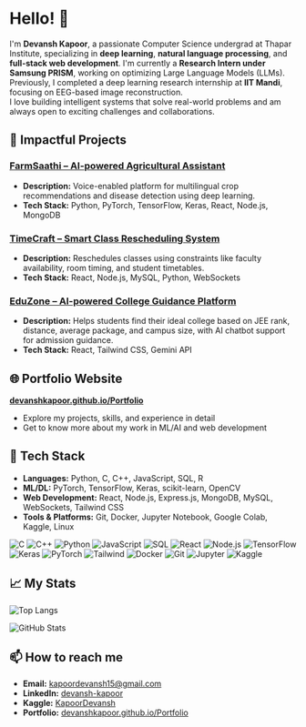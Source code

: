 # Hello! 👋  
I'm **Devansh Kapoor**, a passionate Computer Science undergrad at Thapar Institute, specializing in **deep learning**, **natural language processing**, and **full-stack web development**. I'm currently a **Research Intern under Samsung PRISM**, working on optimizing Large Language Models (LLMs). Previously, I completed a deep learning research internship at **IIT Mandi**, focusing on EEG-based image reconstruction.  
I love building intelligent systems that solve real-world problems and am always open to exciting challenges and collaborations.

## 🔭 Impactful Projects

### [FarmSaathi – AI-powered Agricultural Assistant](https://github.com/DevanshKapoor/FarmSaathi)
- **Description:** Voice-enabled platform for multilingual crop recommendations and disease detection using deep learning.
- **Tech Stack:** Python, PyTorch, TensorFlow, Keras, React, Node.js, MongoDB

### [TimeCraft – Smart Class Rescheduling System](https://github.com/DevanshKapoor/TimeCraft)
- **Description:** Reschedules classes using constraints like faculty availability, room timing, and student timetables.
- **Tech Stack:** React, Node.js, MySQL, Python, WebSockets

### [EduZone – AI-powered College Guidance Platform](https://github.com/DevanshKapoor/EduZone)
- **Description:** Helps students find their ideal college based on JEE rank, distance, average package, and campus size, with AI chatbot support for admission guidance.
- **Tech Stack:** React, Tailwind CSS, Gemini API

## 🌐 Portfolio Website
**[devanshkapoor.github.io/Portfolio](https://devanshkapoor.github.io/Portfolio/)**
- Explore my projects, skills, and experience in detail
- Get to know more about my work in ML/AI and web development

## 🌱 Tech Stack
- **Languages:** Python, C, C++, JavaScript, SQL, R
- **ML/DL:** PyTorch, TensorFlow, Keras, scikit-learn, OpenCV
- **Web Development:** React, Node.js, Express.js, MongoDB, MySQL, WebSockets, Tailwind CSS
- **Tools & Platforms:** Git, Docker, Jupyter Notebook, Google Colab, Kaggle, Linux

![C](https://img.shields.io/badge/C-A8B9CC?style=flat-square&logo=c&logoColor=white)
![C++](https://img.shields.io/badge/C++-00599C?style=flat-square&logo=cplusplus&logoColor=white)
![Python](https://img.shields.io/badge/Python-3776AB?style=flat-square&logo=python&logoColor=white)
![JavaScript](https://img.shields.io/badge/JavaScript-F7DF1E?style=flat-square&logo=javascript&logoColor=black)
![SQL](https://img.shields.io/badge/SQL-4479A1?style=flat-square&logo=mysql&logoColor=white)
![React](https://img.shields.io/badge/React-61DAFB?style=flat-square&logo=react&logoColor=black)
![Node.js](https://img.shields.io/badge/Node.js-339933?style=flat-square&logo=nodedotjs&logoColor=white)
![TensorFlow](https://img.shields.io/badge/TensorFlow-FF6F00?style=flat-square&logo=tensorflow&logoColor=white)
![Keras](https://img.shields.io/badge/Keras-D00000?style=flat-square&logo=keras&logoColor=white)
![PyTorch](https://img.shields.io/badge/PyTorch-EE4C2C?style=flat-square&logo=pytorch&logoColor=white)
![Tailwind](https://img.shields.io/badge/Tailwind_CSS-38B2AC?style=flat-square&logo=tailwind-css&logoColor=white)
![Docker](https://img.shields.io/badge/Docker-2496ED?style=flat-square&logo=docker&logoColor=white)
![Git](https://img.shields.io/badge/Git-F05032?style=flat-square&logo=git&logoColor=white)
![Jupyter](https://img.shields.io/badge/Jupyter-F37626?style=flat-square&logo=jupyter&logoColor=white)
![Kaggle](https://img.shields.io/badge/Kaggle-20BEFF?style=flat-square&logo=kaggle&logoColor=white)

## 📈 My Stats
![Top Langs](https://github-readme-stats.vercel.app/api/top-langs?username=DevanshKapoor&layout=compact&theme=dark)

![GitHub Stats](https://github-readme-stats.vercel.app/api?username=DevanshKapoor&show_icons=true&theme=radical)

## 📫 How to reach me
- **Email:** kapoordevansh15@gmail.com  
- **LinkedIn:** [devansh-kapoor](https://www.linkedin.com/in/devansh-kapoor-819b29256/)  
- **Kaggle:** [KapoorDevansh](https://www.kaggle.com/kapoordevansh)
- **Portfolio:** [devanshkapoor.github.io/Portfolio](https://devanshkapoor.github.io/Portfolio/)
